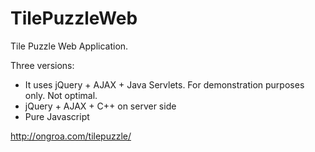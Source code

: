 TilePuzzleWeb
=============

Tile Puzzle Web Application.

Three versions:
- It uses jQuery + AJAX + Java Servlets. For demonstration purposes only. Not optimal.
 - jQuery + AJAX + C++ on server side
 - Pure Javascript

http://ongroa.com/tilepuzzle/
